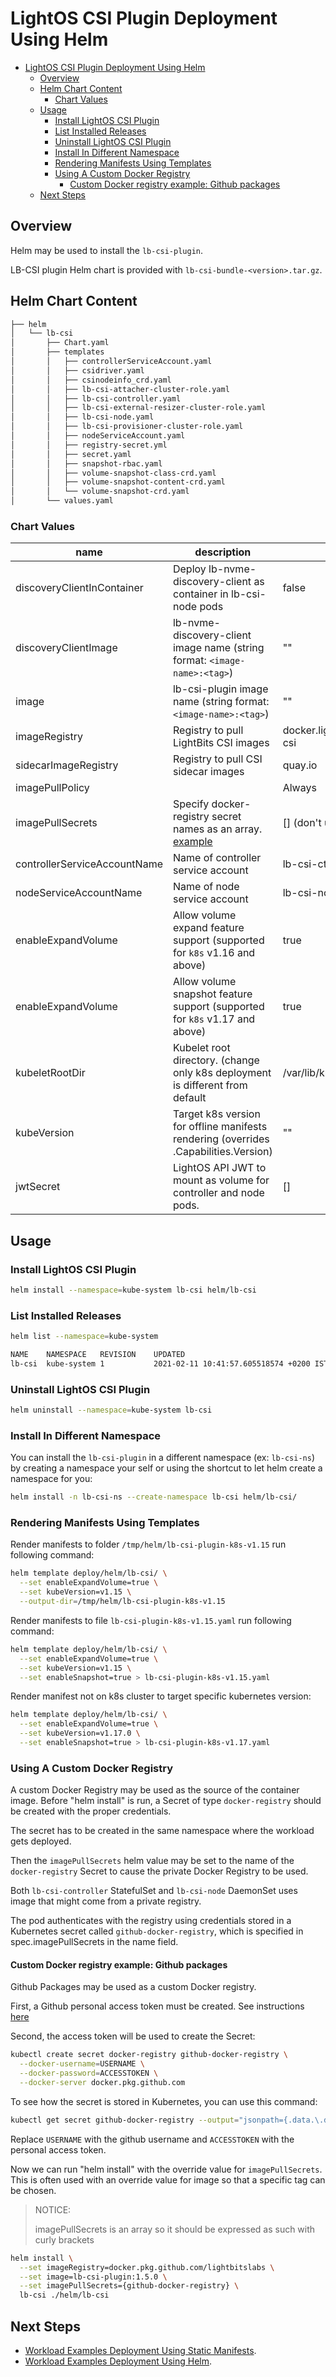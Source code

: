 # LightOS CSI Plugin Deployment Using Helm

- [LightOS CSI Plugin Deployment Using Helm](#lightos-csi-plugin-deployment-using-helm)
  - [Overview](#overview)
  - [Helm Chart Content](#helm-chart-content)
    - [Chart Values](#chart-values)
  - [Usage](#usage)
    - [Install LightOS CSI Plugin](#install-lightos-csi-plugin)
    - [List Installed Releases](#list-installed-releases)
    - [Uninstall LightOS CSI Plugin](#uninstall-lightos-csi-plugin)
    - [Install In Different Namespace](#install-in-different-namespace)
    - [Rendering Manifests Using Templates](#rendering-manifests-using-templates)
    - [Using A Custom Docker Registry](#using-a-custom-docker-registry)
      - [Custom Docker registry example: Github packages](#custom-docker-registry-example-github-packages)
  - [Next Steps](#next-steps)

## Overview

Helm may be used to install the `lb-csi-plugin`.

LB-CSI plugin Helm chart is provided with `lb-csi-bundle-<version>.tar.gz`.

## Helm Chart Content

```bash
├── helm
│   └── lb-csi
│       ├── Chart.yaml
│       ├── templates
│       │   ├── controllerServiceAccount.yaml
│       │   ├── csidriver.yaml
│       │   ├── csinodeinfo_crd.yaml
│       │   ├── lb-csi-attacher-cluster-role.yaml
│       │   ├── lb-csi-controller.yaml
│       │   ├── lb-csi-external-resizer-cluster-role.yaml
│       │   ├── lb-csi-node.yaml
│       │   ├── lb-csi-provisioner-cluster-role.yaml
│       │   ├── nodeServiceAccount.yaml
│       │   ├── registry-secret.yml
│       │   ├── secret.yaml
│       │   ├── snapshot-rbac.yaml
│       │   ├── volume-snapshot-class-crd.yaml
│       │   ├── volume-snapshot-content-crd.yaml
│       │   └── volume-snapshot-crd.yaml
│       └── values.yaml
```

### Chart Values

| name                         | description                                                                         | default         |
|------------------------------|-------------------------------------------------------------------------------------|-----------------|
| discoveryClientInContainer   | Deploy lb-nvme-discovery-client as container in lb-csi-node pods                    | false           |
| discoveryClientImage         | lb-nvme-discovery-client image name (string format: `<image-name>:<tag>`)           | ""              |
| image                        | lb-csi-plugin image name (string format:  `<image-name>:<tag>`)                     | ""              |
| imageRegistry                | Registry to pull LightBits CSI images                           | docker.lightbitslabs.com/lightos-csi|
| sidecarImageRegistry         | Registry to pull CSI sidecar images                                                 | quay.io         |
| imagePullPolicy              |                                                                                     | Always          |
| imagePullSecrets             | Specify docker-registry secret names as an array. [example](#using-a-custom-docker-registry-with-the-helm-chart)       | [] (don't use secret)  |
| controllerServiceAccountName | Name of controller service account                                                  | lb-csi-ctrl-sa  |
| nodeServiceAccountName       | Name of node service account                                                        | lb-csi-node-sa  |
| enableExpandVolume           | Allow volume expand feature support (supported for `k8s` v1.16 and above)           | true            |
| enableExpandVolume           | Allow volume snapshot feature support (supported for `k8s` v1.17 and above)         | true            |
| kubeletRootDir               | Kubelet root directory. (change only k8s deployment is different from default       | /var/lib/kubelet|
| kubeVersion                  | Target k8s version for offline manifests rendering (overrides .Capabilities.Version)| ""              |
| jwtSecret                    | LightOS API JWT to mount as volume for controller and node pods.                    | []              |

## Usage

### Install LightOS CSI Plugin

```bash
helm install --namespace=kube-system lb-csi helm/lb-csi
```

### List Installed Releases

```bash
helm list --namespace=kube-system

NAME  	NAMESPACE  	REVISION	UPDATED                                	STATUS  	CHART              	APP VERSION
lb-csi	kube-system	1       	2021-02-11 10:41:57.605518574 +0200 IST	deployed	lb-csi-plugin-0.3.0	1.5.0
```

### Uninstall LightOS CSI Plugin

```bash
helm uninstall --namespace=kube-system lb-csi
```

### Install In Different Namespace

You can install the `lb-csi-plugin` in a different namespace (ex: `lb-csi-ns`)
by creating a namespace your self or using the shortcut to let helm create a namespace for you:

```bash
helm install -n lb-csi-ns --create-namespace lb-csi helm/lb-csi/
```

### Rendering Manifests Using Templates

Render manifests to folder `/tmp/helm/lb-csi-plugin-k8s-v1.15` run following command:

```bash
helm template deploy/helm/lb-csi/ \
  --set enableExpandVolume=true \
  --set kubeVersion=v1.15 \
  --output-dir=/tmp/helm/lb-csi-plugin-k8s-v1.15
```

Render manifests to file `lb-csi-plugin-k8s-v1.15.yaml` run following command:

```bash
helm template deploy/helm/lb-csi/ \
  --set enableExpandVolume=true \
  --set kubeVersion=v1.15 \
  --set enableSnapshot=true > lb-csi-plugin-k8s-v1.15.yaml
```

Render manifest not on k8s cluster to target specific kubernetes version:

```bash
helm template deploy/helm/lb-csi/ \
  --set enableExpandVolume=true \
  --set kubeVersion=v1.17.0 \
  --set enableSnapshot=true > lb-csi-plugin-k8s-v1.17.yaml
```

### Using A Custom Docker Registry

A custom Docker Registry may be used as the source of the container image. Before "helm install" is run, a Secret of type `docker-registry` should be created with the proper credentials.

The secret has to be created in the same namespace where the workload gets deployed.

Then the `imagePullSecrets` helm value may be set to the name of the `docker-registry` Secret to cause the private Docker Registry to be used.

Both `lb-csi-controller` StatefulSet and `lb-csi-node` DaemonSet uses image that might come from a private registry. 

The pod authenticates with the registry using credentials stored in a Kubernetes secret called `github-docker-registry`, which is specified in spec.imagePullSecrets in the name field.

#### Custom Docker registry example: Github packages

Github Packages may be used as a custom Docker registry.

First, a Github personal access token must be created. See instructions [here](https://docs.github.com/en/github/authenticating-to-github/creating-a-personal-access-token)

Second, the access token will be used to create the Secret:

```bash
kubectl create secret docker-registry github-docker-registry \
  --docker-username=USERNAME \
  --docker-password=ACCESSTOKEN \
  --docker-server docker.pkg.github.com
```

To see how the secret is stored in Kubernetes, you can use this command:

```bash
kubectl get secret github-docker-registry --output="jsonpath={.data.\.dockerconfigjson}" | base64 --decode
```

Replace `USERNAME` with the github username and `ACCESSTOKEN` with the personal access token.

Now we can run "helm install" with the override value for `imagePullSecrets`. This is often used with an override value for image so that a specific tag can be chosen.

> NOTICE:
>
> imagePullSecrets is an array so it should be expressed as such with curly brackets

```bash
helm install \
  --set imageRegistry=docker.pkg.github.com/lightbitslabs \
  --set image=lb-csi-plugin:1.5.0 \
  --set imagePullSecrets={github-docker-registry} \
  lb-csi ./helm/lb-csi
```

## Next Steps

- [Workload Examples Deployment Using Static Manifests](./workload_examples_deployment_using_static_manifests.md).
- [Workload Examples Deployment Using Helm](./workload_examples_deployment_using_helm.md).
